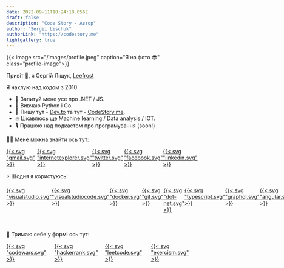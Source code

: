 ```yaml
---
date: 2022-09-11T18:24:18.056Z
draft: false
description: "Code Story - Автор"
author: "Sergii Lischuk"
authorLink: "https://codestory.me"
lightgallery: true
---
```


<style>
  .profile-image > a > img {
    width: 25% !important;
    border-radius: 50%;
  }
</style>

{{< image src="/images/profile.jpeg" caption="Я на фото 😎" class="profile-image">}}


Привіт 👋, я Сергій Ліщук, [Leefrost](https://codestory.me)

Я чаклую над кодом з 2010

- 💬 Запитуй мене усе про .NET / JS.
- 📜 Вивчаю Python і Go.
- 📓 Пишу тут - [Dev.to](https://dev.to/leefrost) та тут - [CodeStory.me](https://codestory.me).
- 🔥 Цікавлюсь ще Machine learning / Data analysis / IOT.
- 🎙️ Працюю над подкастом про програмування (soon!)

👩‍💻 Мене можна знайти ось тут:

<div style="display: flex">
  <a href="mailto:sergii.lischuk@gmail.com">
    {{< svg "gmail.svg" >}}
  </a>

  <a href="http://leefrost.github.io">
    {{< svg "internetexplorer.svg" >}}
  </a>

  <a href="https://twitter.com/LeeFrost_">
    {{< svg "twitter.svg" >}}
  </a>

  <a href="https://www.facebook.com/sergii.lischuk">
    {{< svg "facebook.svg" >}}
  </a>

  <a href="https://www.linkedin.com/in/sergiilischuk/">
    {{< svg "linkedin.svg" >}}
  </a>
</div>

⚡ Щодня я користуюсь:

<div style="display: flex">
  <a href="https://visualstudio.microsoft.com/">
  {{< svg "visualstudio.svg" >}}
  </a>

  <a href="https://code.visualstudio.com/">
  {{< svg "visualstudiocode.svg" >}}
  </a>

  <a href="https://www.docker.com/">
  {{< svg "docker.svg" >}}
  </a>

  <a href="https://git-scm.com/">
  {{< svg "git.svg" >}}
  </a>

  <a href="https://dotnet.microsoft.com/">
  {{< svg "dot-net.svg" >}}
  </a>
  
  <a href="https://typescript.org/">
  {{< svg "typescript.svg" >}}
  </a>

  <a href="https://graphql.org/">
  {{< svg "graphql.svg" >}}
  </a>

  <a href="https://angular.io/">
  {{< svg "angular.svg" >}}
  </a>
  
  <a href="https://nodejs.org/">
  {{< svg "node-dot-js.svg" >}}
  </a>

  <a href="https://www.microsoft.com/ru-ru/sql-server/sql-server-2019">
  {{< svg "microsoftsqlserver.svg" >}}
  </a>
  
  <a href="https://azure.microsoft.com/">
    {{< svg "microsoftazure.svg" >}}
  </a>

  <a href="https://aws.amazon.com/">
  {{< svg "amazonaws.svg" >}}
  </a>
</div>

🏅 Тримаю себе у формі ось тут:

<div style="display: flex">
  <a href="http://codewars.com">
  {{< svg "codewars.svg" >}}
</a>

<a href="https://www.hackerrank.com/">
{{< svg "hackerrank.svg" >}}
</a>

<a href="https://leetcode.com/">
{{< svg "leetcode.svg" >}}
</a>

<a href="https://exercism.io/">
{{< svg "exercism.svg" >}}
</a>
</div>
